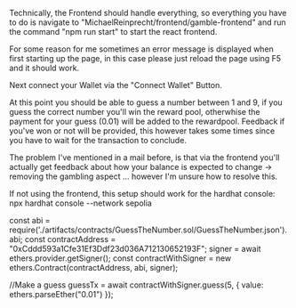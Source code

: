 Technically, the Frontend should handle everything, so everything you have to do is navigate to "MichaelReinprecht/frontend/gamble-frontend" and run the command "npm run start" to start the react frontend.

For some reason for me sometimes an error message is displayed when first starting up the page, in this case please just reload the page using F5 and it should work.

Next connect your Wallet via the "Connect Wallet" Button.

At this point you should be able to guess a number between 1 and 9, if you guess the correct number you'll win the reward pool, otherwhise the payment for your guess (0.01) will be added to the rewardpool. Feedback if you've won or not will be provided, this however takes some times since you have to wait for the transaction to conclude.

The problem I've mentioned in a mail before, is that via the frontend you'll actually get feedback about how your balance is expected to change -> removing the gambling aspect ... however I'm unsure how to resolve this.

If not using the frontend, this setup should work for the hardhat console: 
npx hardhat console --network sepolia

const abi = require('./artifacts/contracts/GuessTheNumber.sol/GuessTheNumber.json').abi;
const contractAddress = "0xCddd593a1Cfe31Ef3Ddf23d036A712130652193F";
signer = await ethers.provider.getSigner();
const contractWithSigner = new ethers.Contract(contractAddress, abi, signer);

//Make a guess
guessTx = await contractWithSigner.guess(5, { value: ethers.parseEther("0.01") });
